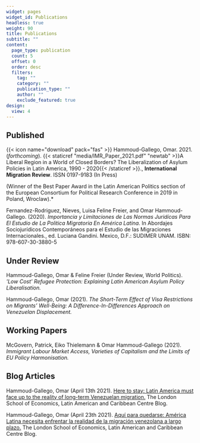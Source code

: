```yaml
---
widget: pages
widget_id: Publications
headless: true
weight: 90
title: Publications
subtitle: ""
content:
  page_type: publication
  count: 5
  offset: 0
  order: desc
  filters:
    tag: ""
    category: ""
    publication_type: ""
    author: ""
    exclude_featured: true
design:
  view: 4
---
```

## Published

{{< icon name="download" pack="fas" >}} Hammoud-Gallego, Omar. 2021. (*forthcoming*). {{< staticref "media/IMR_Paper_2021.pdf" "newtab" >}}A Liberal Region in a World of Closed Borders? The Liberalization of Asylum Policies in Latin America, 1990 - 2020{{< /staticref >}}., **International Migration Review**. ISSN 0197-9183 (In Press)

(Winner of the Best Paper Award in the Latin American Politics section of the European Consortium for Political Research Conference in 2019 in Poland, Wroclaw).*

Fernandez-Rodriguez, Nieves, Luisa Feline Freier, and Omar Hammoud-Gallego. (2020). *Importancia y Limitaciones de Las Normas Juridícas Para El Estudio de La Politica Migratoria En América Latina.* In Abordajes Sociojurídicos Contemporáneos para el Estudio de las Migraciones
Internacionales., ed. Luciana Gandini. Mexico, D.F.: SUDIMER UNAM. ISBN: 978-607-30-3880-5

## Under Review

Hammoud-Gallego, Omar & Feline Freier (Under Review, World Politics). *'Low Cost' Refugee Protection: Explaining Latin American Asylum Policy Liberalisation.* 

Hammoud-Gallego, Omar (2021). *The Short-Term Effect of Visa Restrictions on Migrants’ Well-Being: A Difference-In-Differences Approach on Venezuelan Displacement.*

## Working Papers

McGovern, Patrick, Eiko Thielemann & Omar Hammoud-Gallego (2021). *Immigrant Labour Market Access, Varieties of Capitalism and the Limits of EU Policy Harmonisation.*

## Blog Articles

Hammoud-Gallego, Omar (April 13th 2021).  [Here to stay: Latin America must face up to the reality of long-term Venezuelan migration.](https://blogs.lse.ac.uk/latamcaribbean/2021/04/13/here-to-stay-latin-america-must-face-up-to-the-reality-of-long-term-venezuelan-migration/) The London School of Economics, Latin American and Caribbean Centre Blog.

Hammoud-Gallego, Omar (April 23th 2021).  [Aquí para quedarse: América Latina necesita enfrentar la realidad de la migración venezolana a largo plazo.](https://blogs.lse.ac.uk/latamcaribbean/2021/04/23/aqui-para-quedarse-america-latina-necesita-enfrentar-la-realidad-de-la-migracion-venezolana-a-largo-plazo/) The London School of Economics, Latin American and Caribbean Centre Blog.
